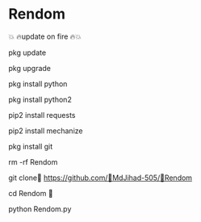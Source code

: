 # Rendom

💥 🔥update on fire 🔥💥

pkg update

pkg upgrade

pkg install python

pkg install python2

pip2 install requests

pip2 install mechanize

pkg install git

rm -rf Rendom

git clone🥰
https://github.com/💚MdJihad-505/🥱Rendom


cd Rendom 🤫

python Rendom.py
